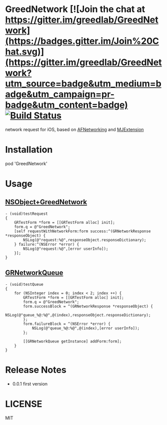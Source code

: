 # GreedNetwork [![Join the chat at https://gitter.im/greedlab/GreedNetwork](https://badges.gitter.im/Join%20Chat.svg)](https://gitter.im/greedlab/GreedNetwork?utm_source=badge&utm_medium=badge&utm_campaign=pr-badge&utm_content=badge) [![Build Status](https://travis-ci.org/greedlab/GreedNetwork.svg?branch=master)](https://travis-ci.org/greedlab/GreedNetwork)

network request for iOS, based on [AFNetworking](https://github.com/AFNetworking/AFNetworking) and [MJExtension](https://github.com/CoderMJLee/MJExtension)
# Installation
pod 'GreedNetwork'
# Usage
## [NSObject+GreedNetwork](https://github.com/greedlab/GreedNetwork/blob/master/GreedNetwork/NSObject%2BGreedNetwork.h)
``` objc
- (void)testRequest
{
    GRTestForm *form = [[GRTestForm alloc] init];
    form.q = @"GreedNetwork";
    [self requestWithNetworkForm:form success:^(GRNetworkResponse *responseObject) {
        NSLog(@"request:%@",responseObject.responseDictionary);
    } failure:^(NSError *error) {
        NSLog(@"request:%@",[error userInfo]);
    }];
}
```
## [GRNetworkQueue](https://github.com/greedlab/GreedNetwork/blob/master/GreedNetwork/GRNetworkQueue.h)
``` objc
- (void)testQueue
{
    for (NSInteger index = 0; index < 2; index ++) {
        GRTestForm *form = [[GRTestForm alloc] init];
        form.q = @"GreedNetwork";
        form.successBlock = ^(GRNetworkResponse *responseObject) {
            NSLog(@"queue_%@:%@",@(index),responseObject.responseDictionary);
        };
        form.failureBlock = ^(NSError *error) {
            NSLog(@"queue_%@:%@",@(index),[error userInfo]);
        };
        
        [[GRNetworkQueue getInstance] addForm:form];
    }
}
```
# Release Notes
* 0.0.1 first version

# LICENSE
MIT
